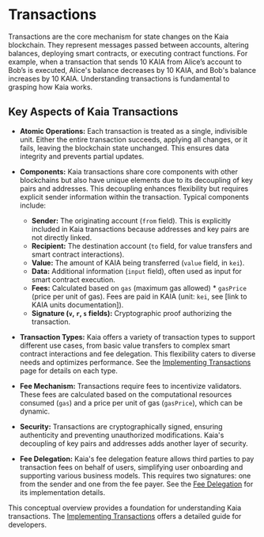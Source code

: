 # Transactions

Transactions are the core mechanism for state changes on the Kaia blockchain. They represent messages passed between accounts, altering balances, deploying smart contracts, or executing contract functions. For example, when a transaction that sends 10 KAIA from Alice’s account to Bob’s is executed, Alice's balance decreases by 10 KAIA, and Bob's balance increases by 10 KAIA. Understanding transactions is fundamental to grasping how Kaia works.

## Key Aspects of Kaia Transactions

* **Atomic Operations:** Each transaction is treated as a single, indivisible unit. Either the entire transaction succeeds, applying all changes, or it fails, leaving the blockchain state unchanged. This ensures data integrity and prevents partial updates.

* **Components:** Kaia transactions share core components with other blockchains but also have unique elements due to its decoupling of key pairs and addresses. This decoupling enhances flexibility but requires explicit sender information within the transaction. Typical components include:
    * **Sender:** The originating account (`from` field).  This is explicitly included in Kaia transactions because addresses and key pairs are not directly linked.
    * **Recipient:** The destination account (`to` field, for value transfers and smart contract interactions).
    * **Value:** The amount of KAIA being transferred (`value` field, in `kei`).
    * **Data:**  Additional information (`input` field), often used as input for smart contract execution.
    * **Fees:** Calculated based on `gas` (maximum gas allowed) * `gasPrice` (price per unit of gas).  Fees are paid in KAIA (unit: `kei`, see [link to KAIA units documentation]).
    * **Signature (`v`, `r`, `s` fields):** Cryptographic proof authorizing the transaction.

* **Transaction Types:** Kaia offers a variety of transaction types to support different use cases, from basic value transfers to complex smart contract interactions and fee delegation. This flexibility caters to diverse needs and optimizes performance. See the [Implementing Transactions](../build/transactions/transactions.md#transaction-types) page for details on each type.

* **Fee Mechanism:** Transactions require fees to incentivize validators. These fees are calculated based on the computational resources consumed (`gas`) and a price per unit of gas (`gasPrice`), which can be dynamic.

* **Security:** Transactions are cryptographically signed, ensuring authenticity and preventing unauthorized modifications. Kaia's decoupling of key pairs and addresses adds another layer of security.

* **Fee Delegation:** Kaia's fee delegation feature allows third parties to pay transaction fees on behalf of users, simplifying user onboarding and supporting various business models.  This requires two signatures: one from the sender and one from the fee payer. See the [Fee Delegation](../build/transactions/fee-delegation.md) for its implementation details.

This conceptual overview provides a foundation for understanding Kaia transactions. The [Implementing Transactions](../build/transactions/transactions.md) offers a detailed guide for developers.